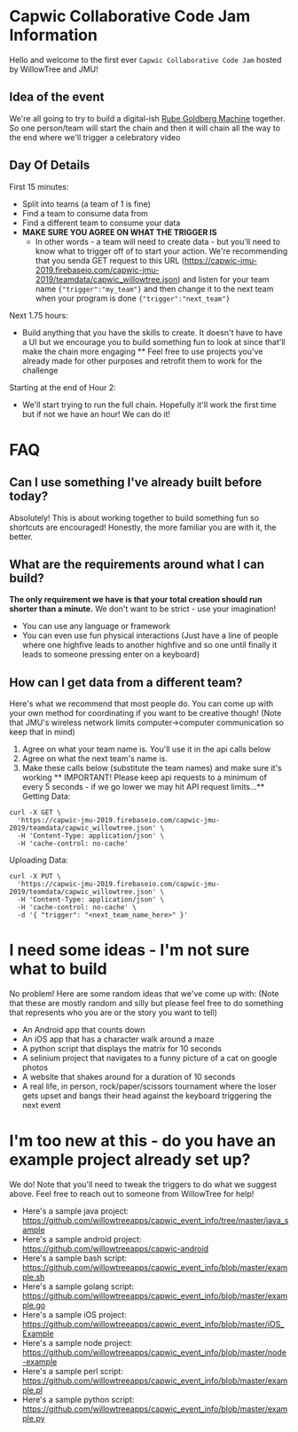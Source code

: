 # Capwic Collaborative Code Jam Information

Hello and welcome to the first ever `Capwic Collaborative Code Jam` hosted by WillowTree and JMU!

## Idea of the event
We're all going to try to build a digital-ish [Rube Goldberg Machine](https://www.youtube.com/watch?v=RBOqfLVCDv8) together. So one person/team will start the chain and then it will chain all the way to the end where we'll trigger a celebratory video 

## Day Of Details
First 15 minutes:
* Split into teams (a team of 1 is fine)
* Find a team to consume data from
* Find a different team to consume your data
* **MAKE SURE YOU AGREE ON WHAT THE TRIGGER IS**
  * In other words - a team will need to create data - but you'll need to know what to trigger off of to start your action. We're recommending that you senda GET request to this URL (https://capwic-jmu-2019.firebaseio.com/capwic-jmu-2019/teamdata/capwic_willowtree.json) and listen for your team name  ```{"trigger":"my_team"}``` and then change it to the next team when your program is done ```{"trigger":"next_team"}```

Next 1.75 hours:
* Build anything that you have the skills to create. It doesn't have to have a UI but we encourage you to build something fun to look at since that'll make the chain more engaging
** Feel free to use projects you've already made for other purposes and retrofit them to work for the challenge

Starting at the end of Hour 2:
* We'll start trying to run the full chain. Hopefully it'll work the first time but if not we have an hour! We can do it!

# FAQ

## Can I use something I've already built before today?
Absolutely! This is about working together to build something fun so shortcuts are encouraged! Honestly, the more familiar you are with it, the better.

## What are the requirements around what I can build?
**The only requirement we have is that your total creation should run shorter than a minute.**
We don't want to be strict - use your imagination!
* You can use any language or framework
* You can even use fun physical interactions (Just have a line of people where one highfive leads to another highfive and so one until finally it leads to someone pressing enter on a keyboard)

## How can I get data from a different team?
Here's what we recommend that most people do. You can come up with your own method for coordinating if you want to be creative though! (Note that JMU's wireless network limits computer->computer communication so keep that in mind)
1) Agree on what your team name is. You'll use it in the api calls below
2) Agree on what the next team's name is.
3) Make these calls below (substitute the team names) and make sure it's working
** IMPORTANT! Please keep api requests to a minimum of every 5 seconds - if we go lower we may hit API request limits...**
Getting Data:
```
curl -X GET \
  'https://capwic-jmu-2019.firebaseio.com/capwic-jmu-2019/teamdata/capwic_willowtree.json' \
  -H 'Content-Type: application/json' \
  -H 'cache-control: no-cache'
```

Uploading Data:
```
curl -X PUT \
  'https://capwic-jmu-2019.firebaseio.com/capwic-jmu-2019/teamdata/capwic_willowtree.json' \
  -H 'Content-Type: application/json' \
  -H 'cache-control: no-cache' \
  -d '{ "trigger": "<next_team_name_here>" }'
```

# I need some ideas - I'm not sure what to build
No problem! Here are some random ideas that we've come up with: 
(Note that these are mostly random and silly but please feel free to do something that represents who you are or the story you want to tell)
* An Android app that counts down
* An iOS app that has a character walk around a maze
* A python script that displays the matrix for 10 seconds
* A selinium project that navigates to a funny picture of a cat on google photos
* A website that shakes around for a duration of 10 seconds
* A real life, in person, rock/paper/scissors tournament where the loser gets upset and bangs their head against the keyboard triggering the next event

# I'm too new at this - do you have an example project already set up?
We do! Note that you'll need to tweak the triggers to do what we suggest above. Feel free to reach out to someone from WillowTree for help!
* Here's a sample java project: https://github.com/willowtreeapps/capwic_event_info/tree/master/java_sample
* Here's a sample android project: https://github.com/willowtreeapps/capwic-android
* Here's a sample bash script: https://github.com/willowtreeapps/capwic_event_info/blob/master/example.sh
* Here's a sample golang script: https://github.com/willowtreeapps/capwic_event_info/blob/master/example.go
* Here's a sample iOS project: https://github.com/willowtreeapps/capwic_event_info/blob/master/iOS_Example
* Here's a sample node project: https://github.com/willowtreeapps/capwic_event_info/blob/master/node-example
* Here's a sample perl script: https://github.com/willowtreeapps/capwic_event_info/blob/master/example.pl
* Here's a sample python script: https://github.com/willowtreeapps/capwic_event_info/blob/master/example.py
